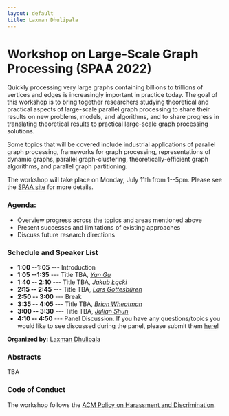 ```yaml
---
layout: default
title: Laxman Dhulipala
---
```


# Workshop on Large-Scale Graph Processing (SPAA 2022)

Quickly processing very large graphs containing billions to trillions of vertices and edges is increasingly important in practice today. The goal of this workshop is to bring together researchers studying theoretical and practical aspects of large-scale parallel graph processing to share their results on new problems, models, and algorithms, and to share progress in translating theoretical results to practical large-scale graph processing solutions.

Some topics that will be covered include industrial applications of parallel graph processing, frameworks for graph processing, representations of dynamic graphs, parallel graph-clustering, theoretically-efficient graph algorithms, and parallel graph partitioning.

The workshop will take place on Monday, July 11th from 1--5pm. Please
see the [SPAA site][spaa] for more details.


### Agenda:

* Overview progress across the topics and areas mentioned above
* Present successes and limitations of existing approaches
* Discuss future research directions


### Schedule and Speaker List

* <b>1:00 --1:05</b> --- Introduction
* <b>1:05 --1:35</b> --- Title TBA, <em>[Yan Gu][yan]</em>
* <b>1:40 -- 2:10</b> --- Title TBA, <em>[Jakub Łącki][kuba]</em>
* <b>2:15 -- 2:45</b> --- Title TBA, <em>[Lars Gottesbüren][lars]</em>
* <b>2:50 -- 3:00</b> --- Break
* <b>3:35 -- 4:05</b> --- Title TBA, <em>[Brian Wheatman][brian]</em>
* <b>3:00 -- 3:30</b> --- Title TBA, <em>[Julian Shun][julian]</em>
* <b>4:10 -- 4:50</b> --- Panel Discussion.
If you have any questions/topics you would like to see discussed during the panel, please submit them [here][form]!

<b>Organized by:</b> [Laxman Dhulipala][laxman]


### Abstracts
TBA


### Code of Conduct

The workshop follows the [ACM Policy on Harassment and Discrimination][acmharass].


[acmharass]: https://www.acm.org/special-interest-groups/volunteer-resources/officers-manual/policy-against-discrimination-and-harassment
[spaa]: https://spaa.acm.org/
[laxman]: https://ldhulipala.github.io/
[yan]: https://www.cs.ucr.edu/~ygu/
[kuba]: https://research.google/people/105517/
[lars]: https://scholar.google.de/citations?user=G5XO7J4AAAAJ&hl=en
[brian]: https://brianwheatman.com/
[julian]: https://people.csail.mit.edu/jshun/
[form]: https://forms.gle/myvcibc9Bs7wrJPd7
